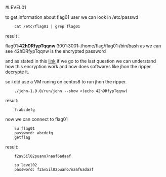 #LEVEL01

to get information about flag01 user we can look in /etc/passwd

```
    cat /etc/flag01 | grep flag01
```
result :

flag01:**42hDRfypTqqnw**:3001:3001::/home/flag/flag01:/bin/bash
as we can see 42hDRfypTqqnw is the encrypted password 

and as stated in this [link](https://community.hpe.com/t5/HP-UX-General/decrypt-password-in-the-etc-password-file/m-p/3366207#M100091) if we go to the last question we can understand how this encryption work and how does softwares like jhon the ripper decrypte it.

so i did use a VM runing on centos8 to run jhon the ripper.

```
    ./john-1.9.0/run/john --show <(echo 42hDRfypTqqnw)
```
result:
```
    ?:abcdefg
```
now we can connect to flag01
```
    su flag01
    password: abcdefg
    getflag
```
result:
```
    f2av5il02puano7naaf6adaaf
```
```
    su level02
    password: f2av5il02puano7naaf6adaaf
```
